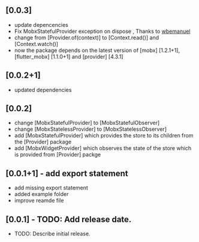 ## [0.0.3]
* update depencencies 
*  Fix MobxStatefulProvider exception on dispose , Thanks to [wbemanuel](https://github.com/wbemanuel)
* change from [Provider.of(context)] to [Context.read()] and [Context.watch()] 
* now the package depends on the latest version of [mobx] [1.2.1+1],[flutter_mobx] [1.1.0+1] and [provider] [4.3.1]

## [0.0.2+1]
* updated dependencies 

## [0.0.2] 

* change [MobxStatefulProvider] to [MobxStatefulObserver]
* change [MobxStatelessProvider] to [MobxStatelessObserver]
* add [MobxStatefulProvider] which provides the store to its children from the [Provider] package
* add [MobxWidgetProvider] which observes the state of the store which is provided from [Provider] packge

## [0.0.1+1] - add export statement

* add missing export statement
* added example folder
* improve reamde file


## [0.0.1] - TODO: Add release date.

* TODO: Describe initial release.




